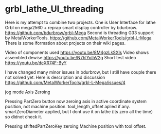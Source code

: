 # grbl_lathe_UI_threading
Here is my attempt to combine two projects. 
One is User Interface for lathe Grbl on mega2560 + reprap smart display controller by bdurbrow. https://github.com/bdurbrow/grbl-Mega 
Second is threading G33 support by MetalWorkerTools. https://github.com/MetalWorkerTools/grbl-L-Mega
There is some iformation about projects on their wiki pages.

Video of components used https://youtu.be/8M4gzLkSXls
Video shows assembled dewise https://youtu.be/N7hlYoIhV2g
Short test video https://youtu.be/dcXR74F-ByY

I have changed many minor issues in bdurbrow, but I still have couple there not solved yet. Here is description and discussion https://github.com/MetalWorkerTools/grbl-L-Mega/issues/4

jog mode Axis Zeroing

Pressing PartZero button now zeroing axis in active coordinate system position, not machine position. tool_length_offset aplied if any. smartZeroDiameter applied, but I dont use it on lathe (its zero all the time) so didnot check it.

Pressing shiftedPartZeroKey zeroing Machine position with tool offset.

